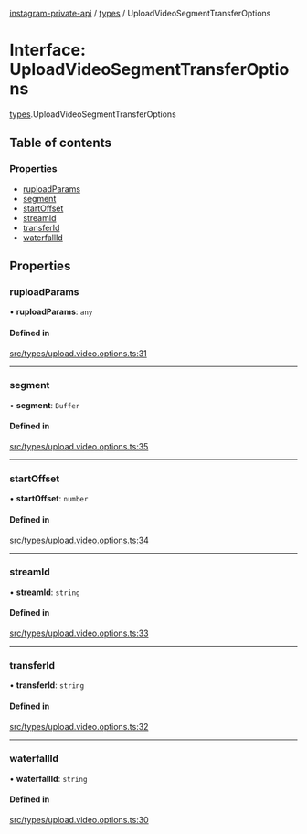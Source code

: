 [instagram-private-api](../../README.md) / [types](../../modules/types.md) / UploadVideoSegmentTransferOptions

# Interface: UploadVideoSegmentTransferOptions

[types](../../modules/types.md).UploadVideoSegmentTransferOptions

## Table of contents

### Properties

- [ruploadParams](UploadVideoSegmentTransferOptions.md#ruploadparams)
- [segment](UploadVideoSegmentTransferOptions.md#segment)
- [startOffset](UploadVideoSegmentTransferOptions.md#startoffset)
- [streamId](UploadVideoSegmentTransferOptions.md#streamid)
- [transferId](UploadVideoSegmentTransferOptions.md#transferid)
- [waterfallId](UploadVideoSegmentTransferOptions.md#waterfallid)

## Properties

### ruploadParams

• **ruploadParams**: `any`

#### Defined in

[src/types/upload.video.options.ts:31](https://github.com/Nerixyz/instagram-private-api/blob/b3351b9/src/types/upload.video.options.ts#L31)

___

### segment

• **segment**: `Buffer`

#### Defined in

[src/types/upload.video.options.ts:35](https://github.com/Nerixyz/instagram-private-api/blob/b3351b9/src/types/upload.video.options.ts#L35)

___

### startOffset

• **startOffset**: `number`

#### Defined in

[src/types/upload.video.options.ts:34](https://github.com/Nerixyz/instagram-private-api/blob/b3351b9/src/types/upload.video.options.ts#L34)

___

### streamId

• **streamId**: `string`

#### Defined in

[src/types/upload.video.options.ts:33](https://github.com/Nerixyz/instagram-private-api/blob/b3351b9/src/types/upload.video.options.ts#L33)

___

### transferId

• **transferId**: `string`

#### Defined in

[src/types/upload.video.options.ts:32](https://github.com/Nerixyz/instagram-private-api/blob/b3351b9/src/types/upload.video.options.ts#L32)

___

### waterfallId

• **waterfallId**: `string`

#### Defined in

[src/types/upload.video.options.ts:30](https://github.com/Nerixyz/instagram-private-api/blob/b3351b9/src/types/upload.video.options.ts#L30)
